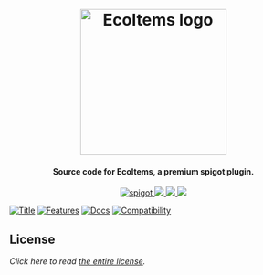 <h1 align="center">
  <br>
  <img src="https://i.imgur.com/nPWTJzV.png" alt="EcoItems logo" width="256">
  <br>
</h1>

<h4 align="center">Source code for EcoItems, a premium spigot plugin.</h4>

<p align="center">
    <a href="https://www.spigotmc.org/resources/ecoitems.79573/">
        <img alt="spigot" src="https://img.shields.io/badge/spigot-ecoitems-yellow?style=for-the-badge"/>
    </a>
    <a href="https://bstats.org/plugin/bukkit/EcoItems" alt="bstats servers">
        <img src="https://img.shields.io/bstats/servers/12205?color=yellow&style=for-the-badge"/>
    </a>
    <a href="https://bstats.org/plugin/bukkit/EcoItems" alt="bstats players">
        <img src="https://img.shields.io/bstats/players/12205?color=yellow&style=for-the-badge"/>
    </a>
    <a href="https://discord.gg/ZcwpSsE/" alt="Discord">
        <img src="https://img.shields.io/discord/452518336627081236?label=discord&style=for-the-badge&color=yellow"/>
    </a>
</p>

[![Title](https://i.imgur.com/XFSPL6M.png)]()
[![Features](https://i.imgur.com/dXKoMCL.png)]()
[![Docs](https://i.imgur.com/liqcxwv.png)](https://discord.gg/ZcwpSsE/)
[![Compatibility](https://i.imgur.com/6jm7fVS.png)]()

## License
*Click here to read [the entire license](https://github.com/Auxilor/EcoItems/blob/master/LICENSE.md).*
